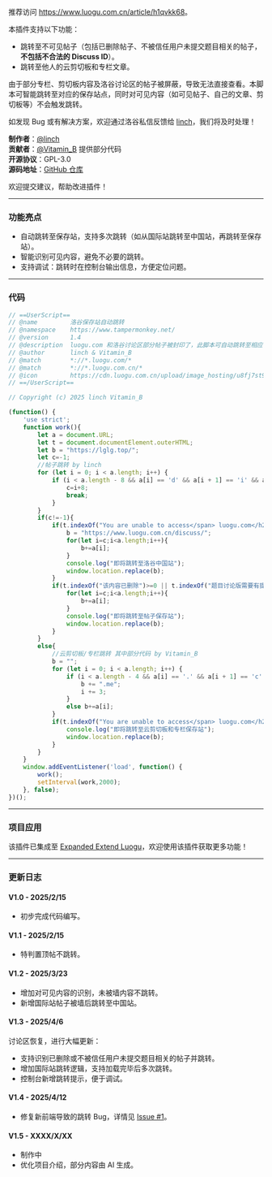 推荐访问 <https://www.luogu.com.cn/article/h1qvkk68>。

本插件支持以下功能：
- 跳转至不可见帖子（包括已删除帖子、不被信任用户未提交题目相关的帖子，**不包括不合法的 Discuss ID**）。
- 跳转至他人的云剪切板和专栏文章。

由于部分专栏、剪切板内容及洛谷讨论区的帖子被屏蔽，导致无法直接查看。本脚本可智能跳转至对应的保存站点，同时对可见内容（如可见帖子、自己的文章、剪切板等）不会触发跳转。

如发现 Bug 或有解决方案，欢迎通过洛谷私信反馈给 [linch](https://www.luogu.com.cn/user/737242)，我们将及时处理！

**制作者**：[@linch](https://www.luogu.com.cn/user/737242)  
**贡献者**：[@Vitamin_B](https://www.luogu.com.cn/user/743373) 提供部分代码  
**开源协议**：GPL-3.0  
**源码地址**：[GitHub 仓库](https://github.com/oierlinch/Luogu-Jump-Plugin)

欢迎提交建议，帮助改进插件！

---

### 功能亮点

- 自动跳转至保存站，支持多次跳转（如从国际站跳转至中国站，再跳转至保存站）。
- 智能识别可见内容，避免不必要的跳转。
- 支持调试：跳转时在控制台输出信息，方便定位问题。

---

### 代码
```javascript
// ==UserScript==
// @name         洛谷保存站自动跳转
// @namespace    https://www.tampermonkey.net/
// @version      1.4
// @description  luogu.com 和洛谷讨论区部分帖子被封印了，此脚本可自动跳转至相应保存站，产品链接 https://www.luogu.com.cn/article/h1qvkk68。由于洛谷专栏公开可见需要审核，无法访问时请使用备用链接 https://www.cnblogs.com/oierlinch/p/18717023/luogu-jump-plugin 或 https://www.luogu.me/article/h1qvkk68。
// @author       linch & Vitamin_B
// @match        *://*.luogu.com/*
// @match        *://*.luogu.com.cn/*
// @icon         https://cdn.luogu.com.cn/upload/image_hosting/u8fj7st9.png
// ==/UserScript==

// Copyright (c) 2025 linch Vitamin_B

(function() {
    'use strict';
    function work(){
        let a = document.URL;
        let t = document.documentElement.outerHTML;
        let b = "https://lglg.top/";
        let c=-1;
        //帖子跳转 by linch
        for (let i = 0; i < a.length; i++) {
            if (i < a.length - 8 && a[i] == 'd' && a[i + 1] == 'i' && a[i + 2] == 's' && a[i + 3] == 'c' && a[i + 4] == 'u' && a[i + 5] == 's' && a[i + 6] == 's' && a[i+7]!='?') {
                c=i+8;
                break;
            }
        }
        if(c!=-1){
            if(t.indexOf("You are unable to access</span> luogu.com</h2>")>=0){
                b = "https://www.luogu.com.cn/discuss/";
                for(let i=c;i<a.length;i++){
                    b+=a[i];
                }
                console.log("即将跳转至洛谷中国站");
                window.location.replace(b);
            }
            if(t.indexOf("该内容已删除")>=0 || t.indexOf("题目讨论版需要有提交才能查看")>=0){
                for(let i=c;i<a.length;i++){
                    b+=a[i];
                }
                console.log("即将跳转至帖子保存站");
                window.location.replace(b);
            }
        }
        else{
            //云剪切板/专栏跳转 其中部分代码 by Vitamin_B
            b = "";
            for (let i = 0; i < a.length; i++) {
                if (i < a.length - 4 && a[i] == '.' && a[i + 1] == 'c' && a[i + 2] == 'o' && a[i + 3] == 'm') {
                    b += ".me";
                    i += 3;
                }
                else b+=a[i];
            }
            if(t.indexOf("You are unable to access</span> luogu.com</h2>")>=0 && (a.indexOf("article")>=0 || a.indexOf("paste")>=0)){
                console.log("即将跳转至云剪切板和专栏保存站");
                window.location.replace(b);
            }
        }
    }
    window.addEventListener('load', function() {
        work();
        setInterval(work,2000);
    }, false);
})();
```

---

### 项目应用

该插件已集成至 [Expanded Extend Luogu](https://github.com/Chingxu-Ying/Expanded-Extend-Luogu)，欢迎使用该插件获取更多功能！

---

### 更新日志

#### V1.0 - 2025/2/15
- 初步完成代码编写。

#### V1.1 - 2025/2/15
- 特判置顶帖不跳转。

#### V1.2 - 2025/3/23
- 增加对可见内容的识别，未被墙内容不跳转。
- 新增国际站帖子被墙后跳转至中国站。

#### V1.3 - 2025/4/6
讨论区恢复，进行大幅更新：

- 支持识别已删除或不被信任用户未提交题目相关的帖子并跳转。
- 增加国际站跳转逻辑，支持加载完毕后多次跳转。
- 控制台新增跳转提示，便于调试。

#### V1.4 - 2025/4/12
- 修复新前端导致的跳转 Bug，详情见 [Issue #1](https://github.com/oierlinch/Luogu-Jump-Plugin/issues/1)。

#### V1.5 - XXXX/X/XX
- 制作中
- 优化项目介绍，部分内容由 AI 生成。
